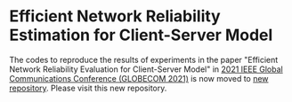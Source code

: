 # Efficient Network Reliability Estimation for Client-Server Model

The codes to reproduce the results of experiments in the paper "Efficient Network Reliability Evaluation for Client-Server Model" in [2021 IEEE Global Communications Conference (GLOBECOM 2021)](https://globecom2021.ieee-globecom.org/) is now moved to [new repository](https://github.com/nttcslab/cs-reliability). Please visit this new repository.
